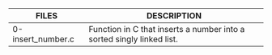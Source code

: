 | FILES  | DESCRIPTION |
| ------------- | ------------- |
| 0-insert_number.c |  Function in C that inserts a number into a sorted singly linked list. |